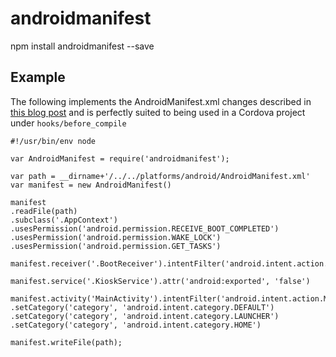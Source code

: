 # androidmanifest

npm install androidmanifest --save

## Example

The following implements the AndroidManifest.xml changes described in [this blog post](http://www.andreas-schrade.de/2015/02/16/android-tutorial-how-to-create-a-kiosk-mode-in-android/) and is perfectly suited to being used in a Cordova project under `hooks/before_compile`

```
#!/usr/bin/env node

var AndroidManifest = require('androidmanifest');

var path = __dirname+'/../../platforms/android/AndroidManifest.xml'
var manifest = new AndroidManifest()

manifest
.readFile(path)
.subclass('.AppContext')
.usesPermission('android.permission.RECEIVE_BOOT_COMPLETED')
.usesPermission('android.permission.WAKE_LOCK')
.usesPermission('android.permission.GET_TASKS')

manifest.receiver('.BootReceiver').intentFilter('android.intent.action.BOOT_COMPLETED')

manifest.service('.KioskService').attr('android:exported', 'false')

manifest.activity('MainActivity').intentFilter('android.intent.action.MAIN')
.setCategory('category', 'android.intent.category.DEFAULT')
.setCategory('category', 'android.intent.category.LAUNCHER')
.setCategory('category', 'android.intent.category.HOME')

manifest.writeFile(path);
```
